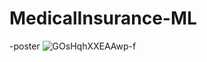 # MedicalInsurance-ML
-poster
![GOsHqhXXEAAwp-f](https://github.com/BushraAlmutiri/MedicalInsurance-ML/assets/93459032/54f6f438-d98f-4f29-988f-49040650ae98)
